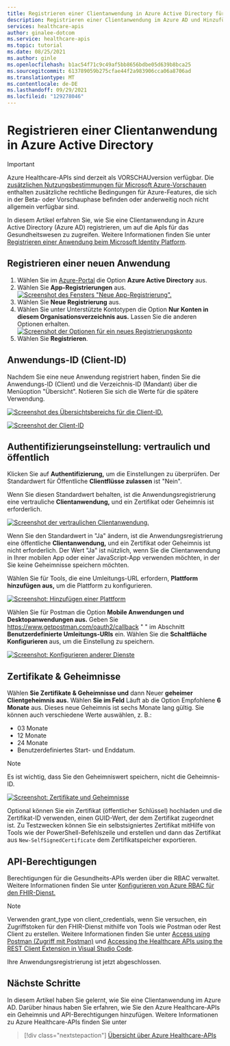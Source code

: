 ```yaml
---
title: Registrieren einer Clientanwendung in Azure Active Directory für die Azure Healthcare-APIs
description: Registrieren einer Clientanwendung im Azure AD und Hinzufügen eines Geheimnisses und API-Berechtigungen zu den Azure Healthcare-APIs
services: healthcare-apis
author: ginalee-dotcom
ms.service: healthcare-apis
ms.topic: tutorial
ms.date: 08/25/2021
ms.author: ginle
ms.openlocfilehash: b1ac54f71c9c49af5bb8656bdbe05d639b8bca25
ms.sourcegitcommit: 613789059b275cfae44f2a983906cca06a8706ad
ms.translationtype: MT
ms.contentlocale: de-DE
ms.lasthandoff: 09/29/2021
ms.locfileid: "129278046"
---
```

# <a name="register-a-client-application-in-azure-active-directory"></a>Registrieren einer Clientanwendung in Azure Active Directory

> [!IMPORTANT]
> Azure Healthcare-APIs sind derzeit als VORSCHAUversion verfügbar. Die [zusätzlichen Nutzungsbestimmungen für Microsoft Azure-Vorschauen](https://azure.microsoft.com/support/legal/preview-supplemental-terms/) enthalten zusätzliche rechtliche Bedingungen für Azure-Features, die sich in der Beta- oder Vorschauphase befinden oder anderweitig noch nicht allgemein verfügbar sind.

In diesem Artikel erfahren Sie, wie Sie eine Clientanwendung in Azure Active Directory (Azure AD) registrieren, um auf die ApIs für das Gesundheitswesen zu zugreifen. Weitere Informationen finden Sie unter [Registrieren einer Anwendung beim Microsoft Identity Platform](../active-directory/develop/quickstart-register-app.md).

## <a name="register-a-new-application"></a>Registrieren einer neuen Anwendung

1. Wählen Sie im [Azure-Portal](https://portal.azure.com) die Option **Azure Active Directory** aus.
2. Wählen Sie **App-Registrierungen** aus.
[![Screenshot des Fensters "Neue App-Registrierung". ](media/register-application-one.png) ](media/register-application-one.png#lightbox)
3. Wählen Sie **Neue Registrierung** aus.
4. Wählen Sie unter Unterstützte Kontotypen die Option **Nur Konten in diesem Organisationsverzeichnis aus.** Lassen Sie die anderen Optionen erhalten.
[![Screenshot der Optionen für ein neues Registrierungskonto ](media/register-application-two.png) ](media/register-application-two.png#lightbox)
5. Wählen Sie **Registrieren**.

## <a name="application-id-client-id"></a>Anwendungs-ID (Client-ID)

Nachdem Sie eine neue Anwendung registriert haben, finden Sie die Anwendungs-ID (Client) und die Verzeichnis-ID (Mandant) über die Menüoption "Übersicht". Notieren Sie sich die Werte für die spätere Verwendung.

[![Screenshot des Übersichtsbereichs für die Client-ID. ](media/register-application-three.png) ](media/register-application-three.png#lightbox)

[![Screenshot der Client-ID ](media/register-application-four.png) ](media/register-application-four.png#lightbox)

## <a name="authentication-setting-confidential-vs-public"></a>Authentifizierungseinstellung: vertraulich und öffentlich

Klicken Sie auf **Authentifizierung,** um die Einstellungen zu überprüfen. Der Standardwert für Öffentliche **Clientflüsse zulassen** ist "Nein".

Wenn Sie diesen Standardwert behalten, ist die Anwendungsregistrierung eine vertrauliche **Clientanwendung,** und ein Zertifikat oder Geheimnis ist erforderlich.

[![Screenshot der vertraulichen Clientanwendung. ](media/register-application-five.png) ](media/register-application-five.png#lightbox)

Wenn Sie den Standardwert in "Ja" ändern, ist die Anwendungsregistrierung eine öffentliche **Clientanwendung,** und ein Zertifikat oder Geheimnis ist nicht erforderlich. Der Wert "Ja" ist nützlich, wenn Sie die Clientanwendung in Ihrer mobilen App oder einer JavaScript-App verwenden möchten, in der Sie keine Geheimnisse speichern möchten.

Wählen Sie für Tools, die eine Umleitungs-URL erfordern, **Plattform hinzufügen aus,** um die Plattform zu konfigurieren.

[![Screenshot: Hinzufügen einer Plattform ](media/register-application-five-alpha.png) ](media/register-application-five-alpha.png#lightbox)

Wählen Sie für Postman die Option **Mobile Anwendungen und Desktopanwendungen aus.** Geben Sie https://www.getpostman.com/oauth2/callback " " im Abschnitt **Benutzerdefinierte Umleitungs-URIs** ein. Wählen Sie die **Schaltfläche Konfigurieren** aus, um die Einstellung zu speichern.

[![Screenshot: Konfigurieren anderer Dienste ](media/register-application-five-bravo.png) ](media/register-application-five-bravo.png#lightbox)

## <a name="certificates--secrets"></a>Zertifikate & Geheimnisse

Wählen **Sie Zertifikate & Geheimnisse und** dann Neuer **geheimer Clientgeheimnis aus.** Wählen **Sie im Feld** Läuft ab die Option Empfohlene **6 Monate** aus. Dieses neue Geheimnis ist sechs Monate lang gültig. Sie können auch verschiedene Werte auswählen, z. B.:
 
* 03 Monate
* 12 Monate
* 24 Monate
* Benutzerdefiniertes Start- und Enddatum.

>[!NOTE]
>Es ist wichtig, dass Sie den Geheimniswert speichern, nicht die Geheimnis-ID.

[![Screenshot: Zertifikate und ](media/register-application-six.png) Geheimnisse ](media/register-application-six.png#lightbox)

Optional können Sie ein Zertifikat (öffentlicher Schlüssel) hochladen und die Zertifikat-ID verwenden, einen GUID-Wert, der dem Zertifikat zugeordnet ist. Zu Testzwecken können Sie ein selbstsigniertes Zertifikat mitHilfe von Tools wie der PowerShell-Befehlszeile und erstellen und dann das Zertifikat aus `New-SelfSignedCertificate` dem Zertifikatspeicher exportieren.

## <a name="api-permissions"></a>API-Berechtigungen

Berechtigungen für die Gesundheits-APIs werden über die RBAC verwaltet. Weitere Informationen finden Sie unter [Konfigurieren von Azure RBAC für den FHIR-Dienst.](./fhir/configure-azure-rbac-for-fhir.md)

>[!NOTE]
>Verwenden grant_type von client_credentials, wenn Sie versuchen, ein Zugriffstoken für den FHIR-Dienst mithilfe von Tools wie Postman oder Rest Client zu erstellen. Weitere Informationen finden Sie unter [Access using Postman (Zugriff mit Postman)](use-postman.md) und [Accessing the Healthcare APIs using the REST Client Extension in Visual Studio Code](using-rest-client.md).

Ihre Anwendungsregistrierung ist jetzt abgeschlossen.

## <a name="next-steps"></a>Nächste Schritte

In diesem Artikel haben Sie gelernt, wie Sie eine Clientanwendung im Azure AD. Darüber hinaus haben Sie erfahren, wie Sie den Azure Healthcare-APIs ein Geheimnis und API-Berechtigungen hinzufügen. Weitere Informationen zu Azure Healthcare-APIs finden Sie unter

>[!div class="nextstepaction"]
>[Übersicht über Azure Healthcare-APIs](healthcare-apis-overview.md)
